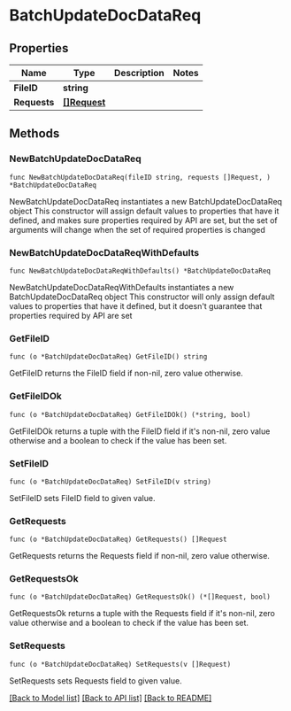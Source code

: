 # BatchUpdateDocDataReq

## Properties

Name | Type | Description | Notes
------------ | ------------- | ------------- | -------------
**FileID** | **string** |  | 
**Requests** | [**[]Request**](Request.md) |  | 

## Methods

### NewBatchUpdateDocDataReq

`func NewBatchUpdateDocDataReq(fileID string, requests []Request, ) *BatchUpdateDocDataReq`

NewBatchUpdateDocDataReq instantiates a new BatchUpdateDocDataReq object
This constructor will assign default values to properties that have it defined,
and makes sure properties required by API are set, but the set of arguments
will change when the set of required properties is changed

### NewBatchUpdateDocDataReqWithDefaults

`func NewBatchUpdateDocDataReqWithDefaults() *BatchUpdateDocDataReq`

NewBatchUpdateDocDataReqWithDefaults instantiates a new BatchUpdateDocDataReq object
This constructor will only assign default values to properties that have it defined,
but it doesn't guarantee that properties required by API are set

### GetFileID

`func (o *BatchUpdateDocDataReq) GetFileID() string`

GetFileID returns the FileID field if non-nil, zero value otherwise.

### GetFileIDOk

`func (o *BatchUpdateDocDataReq) GetFileIDOk() (*string, bool)`

GetFileIDOk returns a tuple with the FileID field if it's non-nil, zero value otherwise
and a boolean to check if the value has been set.

### SetFileID

`func (o *BatchUpdateDocDataReq) SetFileID(v string)`

SetFileID sets FileID field to given value.


### GetRequests

`func (o *BatchUpdateDocDataReq) GetRequests() []Request`

GetRequests returns the Requests field if non-nil, zero value otherwise.

### GetRequestsOk

`func (o *BatchUpdateDocDataReq) GetRequestsOk() (*[]Request, bool)`

GetRequestsOk returns a tuple with the Requests field if it's non-nil, zero value otherwise
and a boolean to check if the value has been set.

### SetRequests

`func (o *BatchUpdateDocDataReq) SetRequests(v []Request)`

SetRequests sets Requests field to given value.



[[Back to Model list]](../README.md#documentation-for-models) [[Back to API list]](../README.md#documentation-for-api-endpoints) [[Back to README]](../README.md)


